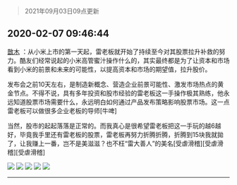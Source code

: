 > 2021年09月03日09点更新
<link rel="stylesheet" href="https://cdn.jsdelivr.net/gh/taotie6/sampleJSON@main/css/photo_show.css">


 ## 2020-02-07 09:46:44 

 [㪚木](https://www.coolapk.com/feed/16323249?shareKey=YjQ4YjE2NWI3NmRmNjEzMTc1MjM~) ：从小米上市的第一天起，雷老板就开始了持续至今对其股票拉升补救的努力。酷友们经常说起的小米高管蜜汁操作什么的，其实最终都是为了让资本和市场看到小米的前景和未来的可能性，以提高资本和市场的期望值，拉升股价。

发布会之前10天左右<!--break-->，是制造新概念、营造企业前景可能性、激发市场热点的黄金节点。不得不说，具有多年投资和股市经验的雷老板这一手操作极其熟练，他永远知道股票市场需要什么，永远明白如何通过产品发布策略影响股票市场。这一点雷老板可以做很多企业老板的导师[牛啤]

当然，股市的起起落落是正常的。而我真心是很希望雷老板把这一手玩的越6越好，毕竟我手里还有雷老板的股票，雷老板再努力折腾折腾，折腾到15块我就拋了，让我赚上一番，岂不是美滋滋？也不枉“雷大善人”的美名[受虐滑稽][受虐滑稽][受虐滑稽] 

<div class="album">
<img class="img-item" src="http://image.coolapk.com/feed/2020/0207/09/1081091_c7d732a0_0001_1078@1080x1080.jpeg" />
<img class="img-item" src="http://image.coolapk.com/feed/2020/0207/09/1081091_dc6fb072_0001_108@1080x1080.jpeg" />
<img class="img-item" src="http://image.coolapk.com/feed/2020/0207/09/1081091_eeffbffd_0001_1082@1080x1080.jpeg" />
<img class="img-item" src="http://image.coolapk.com/feed/2020/0207/09/1081091_f7ddb719_0001_1083@986x1267.jpeg" />
<img class="img-item" src="http://image.coolapk.com/feed/2020/0207/09/1081091_70fbaeea_0001_1085@1080x1506.jpeg" />
</div>

 ------- 


